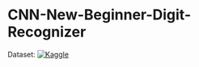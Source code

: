 # CNN-New-Beginner-Digit-Recognizer
Dataset: [![Kaggle](https://img.shields.io/badge/Kaggle-blue?logo=kaggle)](https://www.kaggle.com/c/digit-recognizer)
